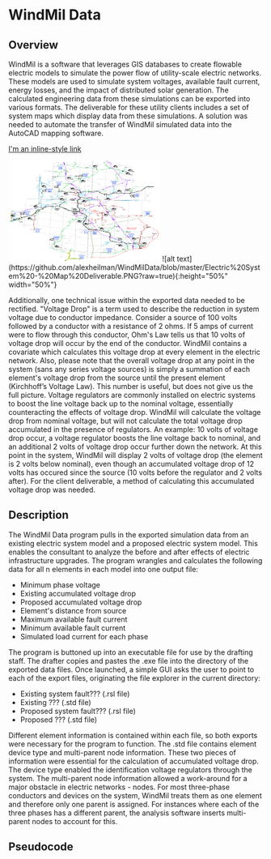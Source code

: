 # WindMil Data

## Overview
WindMil is a software that leverages GIS databases to create flowable electric models to simulate the power flow of utility-scale electric networks.  These models are used to simulate system voltages, available fault current, energy losses, and the impact of distributed solar generation.  The calculated engineering data from these simulations can be exported into various formats.  The deliverable for these utility clients includes a set of system maps which display data from these simulations.  A solution was needed to automate the transfer of WindMil simulated data into the AutoCAD mapping software.  

[I'm an inline-style link](https://www.google.com)

<img src="https://github.com/alexheilman/WindMilData/blob/master/Electric%20System%20-%20Map%20Deliverable.PNG?raw=true" width="300" height="200">
![alt text](https://github.com/alexheilman/WindMilData/blob/master/Electric%20System%20-%20Map%20Deliverable.PNG?raw=true){:height="50%" width="50%"}

Additionally, one technical issue within the exported data needed to be rectified.  "Voltage Drop" is a term used to describe the reduction in system voltage due to conductor impedance.  Consider a source of 100 volts followed by a conductor with a resistance of 2 ohms.  If 5 amps of current were to flow through this conductor, Ohm's Law tells us that 10 volts of voltage drop will occur by the end of the conductor.  WindMil contains a covariate which calculates this voltage drop at every element in the electric network.  Also, please note that the overall voltage drop at any point in the system (sans any series voltage sources) is simply a summation of each element's voltage drop from the source until the present element (Kirchhoff’s Voltage Law). This number is useful, but does not give us the full picture.  Voltage regulators are commonly installed on electric systems to boost the line voltage back up to the nominal voltage, essentially counteracting the effects of voltage drop.  WindMil will calculate the voltage drop from nominal voltage, but will not calculate the total voltage drop accumulated in the presence of regulators. An example: 10 volts of voltage drop occur, a voltage regulator boosts the line voltage back to nominal, and an additional 2 volts of voltage drop occur further down the network.  At this point in the system, WindMil will display 2 volts of voltage drop (the element is 2 volts below nominal), even though an accumulated voltage drop of 12 volts has occured since the source (10 volts before the regulator and 2 volts after).  For the client deliverable, a method of calculating this accumulated voltage drop was needed.

## Description
The WindMil Data program pulls in the exported simulation data from an existing electric system model and a proposed electric system model.  This enables the consultant to analyze the before and after effects of electric infrastructure upgrades. The program wrangles and calculates the following data for all n elements in each model into one output file:
- Minimum phase voltage
- Existing accumulated voltage drop
- Proposed accumulated voltage drop
- Element's distance from source
- Maximum available fault current
- Minimum available fault current
- Simulated load current for each phase

The program is buttoned up into an executable file for use by the drafting staff.  The drafter copies and pastes the .exe file into the directory of the exported data files.  Once launched, a simple GUI asks the user to point to each of the export files, originating the file explorer in the current directory:
- Existing system fault??? (.rsl file)
- Existing ??? (.std file)
- Proposed system fault??? (.rsl file)
- Proposed ??? (.std file)

Different element information is contained within each file, so both exports were necessary for the program to function. The .std file contains element device type and multi-parent node information. These two pieces of information were essential for the calculation of accumulated voltage drop. The device type enabled the identification voltage regulators through the system. The multi-parent node information allowed a work-around for a major obstacle in electric networks - nodes.  For most three-phase conductors and devices on the system, WindMil treats them as one element and therefore only one parent is assigned. For instances where each of the three phases has a different parent, the analysis software inserts multi-parent nodes to account for this.

## Pseudocode


